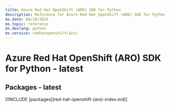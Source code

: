 ```yaml
---
title: Azure Red Hat OpenShift (ARO) SDK for Python
description: Reference for Azure Red Hat OpenShift (ARO) SDK for Python
ms.date: 04/18/2025
ms.topic: reference
ms.devlang: python
ms.service: redhatopenshift(aro)
---
```

# Azure Red Hat OpenShift (ARO) SDK for Python - latest
## Packages - latest
[!INCLUDE [packages](red-hat-openshift-(aro\)-index.md)]